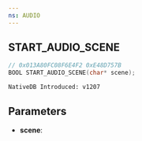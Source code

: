 ```yaml
---
ns: AUDIO
---
```

## START_AUDIO_SCENE

```c
// 0x013A80FC08F6E4F2 0xE48D757B
BOOL START_AUDIO_SCENE(char* scene);
```

```
NativeDB Introduced: v1207
```

## Parameters
* **scene**:
